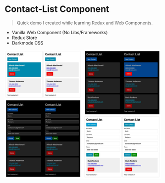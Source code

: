 # Contact-List Component

> Quick demo I created while learning Redux and Web Components.

- Vanilla Web Component (No Libs/Frameworks)
- Redux Store
- Darkmode CSS

[![Screenshot of Contact-List Component](https://github.com/F1LT3R/contact-list/blob/master/contact-list-screenshots.jpg)](https://github.com/F1LT3R/contact-list/blob/master/contact-list-screenshots.jpg)
